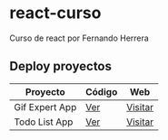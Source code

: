 # react-curso
Curso de react por Fernando Herrera

## Deploy proyectos

| Proyecto | Código | Web |
| --- | --- | --- |
| Gif Expert App | [Ver](https://github.com/JesusEfrainGarciaRodriguez/react-curso/tree/main/projects/04-gif-expert-app) | [Visitar](https://gleaming-kheer-14448b.netlify.app/) |
| Todo List App | [Ver](https://github.com/JesusEfrainGarciaRodriguez/react-curso/tree/main/projects/05-hook-app) | [Visitar](https://tangerine-pavlova-a97779.netlify.app/) |